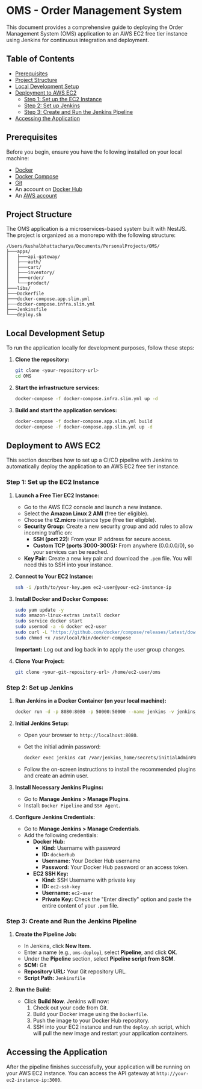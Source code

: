 # OMS - Order Management System

This document provides a comprehensive guide to deploying the Order Management System (OMS) application to an AWS EC2 free tier instance using Jenkins for continuous integration and deployment.

## Table of Contents

- [Prerequisites](#prerequisites)
- [Project Structure](#project-structure)
- [Local Development Setup](#local-development-setup)
- [Deployment to AWS EC2](#deployment-to-aws-ec2)
  - [Step 1: Set up the EC2 Instance](#step-1-set-up-the-ec2-instance)
  - [Step 2: Set up Jenkins](#step-2-set-up-jenkins)
  - [Step 3: Create and Run the Jenkins Pipeline](#step-3-create-and-run-the-jenkins-pipeline)
- [Accessing the Application](#accessing-the-application)

## Prerequisites

Before you begin, ensure you have the following installed on your local machine:

- [Docker](https://docs.docker.com/get-docker/)
- [Docker Compose](https://docs.docker.com/compose/install/)
- [Git](https://git-scm.com/book/en/v2/Getting-Started-Installing-Git)
- An account on [Docker Hub](https://hub.docker.com/)
- An [AWS account](https://aws.amazon.com/free/)

## Project Structure

The OMS application is a microservices-based system built with NestJS. The project is organized as a monorepo with the following structure:

```
/Users/kushalbhattacharya/Documents/PersonalProjects/OMS/
├───apps/
│   ├───api-gateway/
│   ├───auth/
│   ├───cart/
│   ├───inventory/
│   ├───order/
│   └───product/
├───libs/
├───Dockerfile
├───docker-compose.app.slim.yml
├───docker-compose.infra.slim.yml
├───Jenkinsfile
└───deploy.sh
```

## Local Development Setup

To run the application locally for development purposes, follow these steps:

1.  **Clone the repository:**

    ```bash
    git clone <your-repository-url>
    cd OMS
    ```

2.  **Start the infrastructure services:**

    ```bash
    docker-compose -f docker-compose.infra.slim.yml up -d
    ```

3.  **Build and start the application services:**

    ```bash
    docker-compose -f docker-compose.app.slim.yml build
    docker-compose -f docker-compose.app.slim.yml up -d
    ```

## Deployment to AWS EC2

This section describes how to set up a CI/CD pipeline with Jenkins to automatically deploy the application to an AWS EC2 free tier instance.

### Step 1: Set up the EC2 Instance

1.  **Launch a Free Tier EC2 Instance:**
    *   Go to the AWS EC2 console and launch a new instance.
    *   Select the **Amazon Linux 2 AMI** (free tier eligible).
    *   Choose the **t2.micro** instance type (free tier eligible).
    *   **Security Group:** Create a new security group and add rules to allow incoming traffic on:
        *   **SSH (port 22):** From your IP address for secure access.
        *   **Custom TCP (ports 3000-3005):** From anywhere (0.0.0.0/0), so your services can be reached.
    *   **Key Pair:** Create a new key pair and download the `.pem` file. You will need this to SSH into your instance.

2.  **Connect to Your EC2 Instance:**

    ```bash
    ssh -i /path/to/your-key.pem ec2-user@your-ec2-instance-ip
    ```

3.  **Install Docker and Docker Compose:**

    ```bash
    sudo yum update -y
    sudo amazon-linux-extras install docker
    sudo service docker start
    sudo usermod -a -G docker ec2-user
    sudo curl -L "https://github.com/docker/compose/releases/latest/download/docker-compose-$(uname -s)-$(uname -m)" -o /usr/local/bin/docker-compose
    sudo chmod +x /usr/local/bin/docker-compose
    ```

    **Important:** Log out and log back in to apply the user group changes.

4.  **Clone Your Project:**

    ```bash
    git clone <your-git-repository-url> /home/ec2-user/oms
    ```

### Step 2: Set up Jenkins

1.  **Run Jenkins in a Docker Container (on your local machine):**

    ```bash
    docker run -d -p 8080:8080 -p 50000:50000 --name jenkins -v jenkins_home:/var/jenkins_home jenkins/jenkins:lts-jdk11
    ```

2.  **Initial Jenkins Setup:**
    *   Open your browser to `http://localhost:8080`.
    *   Get the initial admin password:

        ```bash
        docker exec jenkins cat /var/jenkins_home/secrets/initialAdminPassword
        ```

    *   Follow the on-screen instructions to install the recommended plugins and create an admin user.

3.  **Install Necessary Jenkins Plugins:**
    *   Go to **Manage Jenkins > Manage Plugins**.
    *   Install: `Docker Pipeline` and `SSH Agent`.

4.  **Configure Jenkins Credentials:**
    *   Go to **Manage Jenkins > Manage Credentials**.
    *   Add the following credentials:
        *   **Docker Hub:**
            *   **Kind:** Username with password
            *   **ID:** `dockerhub`
            *   **Username:** Your Docker Hub username
            *   **Password:** Your Docker Hub password or an access token.
        *   **EC2 SSH Key:**
            *   **Kind:** SSH Username with private key
            *   **ID:** `ec2-ssh-key`
            *   **Username:** `ec2-user`
            *   **Private Key:** Check the "Enter directly" option and paste the entire content of your `.pem` file.

### Step 3: Create and Run the Jenkins Pipeline

1.  **Create the Pipeline Job:**
    *   In Jenkins, click **New Item**.
    *   Enter a name (e.g., `oms-deploy`), select **Pipeline**, and click **OK**.
    *   Under the **Pipeline** section, select **Pipeline script from SCM**.
    *   **SCM:** Git
    *   **Repository URL:** Your Git repository URL.
    *   **Script Path:** `Jenkinsfile`

2.  **Run the Build:**
    *   Click **Build Now**. Jenkins will now:
        1.  Check out your code from Git.
        2.  Build your Docker image using the `Dockerfile`.
        3.  Push the image to your Docker Hub repository.
        4.  SSH into your EC2 instance and run the `deploy.sh` script, which will pull the new image and restart your application containers.

## Accessing the Application

After the pipeline finishes successfully, your application will be running on your AWS EC2 instance. You can access the API gateway at `http://your-ec2-instance-ip:3000`.